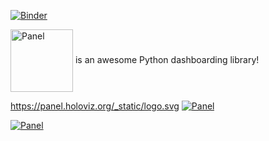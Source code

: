 [![Binder](https://mybinder.org/badge_logo.svg)](https://mybinder.org/v2/gh/Koppeprojects/Pakistan_blog/HEAD?urlpath=%2Fdoc%2Ftree%2FPakistan_Blog.py)

<img src="https://panel.holoviz.org/_static/logo.svg" alt="Panel" width="100" style="vertical-align: middle;"> is an awesome Python dashboarding library!


https://panel.holoviz.org/_static/logo.svg
[![Panel](https://panel.holoviz.org/_static/logo.svg)](https://panel.holoviz.org/)

[![Panel](https://img.shields.io/badge/Powered%20by-Panel-0072B5.svg)](https://panel.holoviz.org/)
